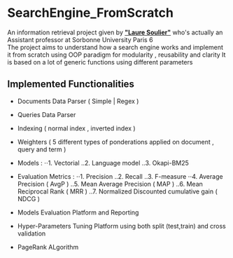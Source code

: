 # SearchEngine_FromScratch

An information retrieval project given by [**"Laure Soulier"**](http://www-connex.lip6.fr/~soulier/content/about.html) who's actually an Assistant professor at Sorbonne University Paris 6  
The project aims to understand how a search engine works and implement it from scratch using OOP paradigm for modularity , reusability and clarity
It is based on a lot of generic functions using different parameters 

## Implemented Functionalities 

- Documents Data Parser ( Simple | Regex ) 
- Queries Data Parser
- Indexing ( normal index , inverted index )
- Weighters ( 5 different types of ponderations applied on document , query and term )
- Models : 
⋅⋅1. Vectorial
..2. Language model
..3. Okapi-BM25 

- Evaluation Metrics :
⋅⋅1. Precision
..2. Recall
..3. F-measure
⋅⋅4. Average Precision ( AvgP )
..5. Mean Average Precision ( MAP )
..6. Mean Reciprocal Rank ( MRR )
..7. Normalized Discounted cumulative gain ( NDCG )

- Models Evaluation Platform and Reporting
- Hyper-Parameters Tuning Platform using both split (test,train) and cross validation
- PageRank ALgorithm 








